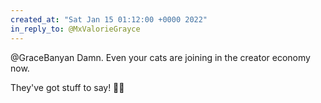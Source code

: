 ```yaml
---
created_at: "Sat Jan 15 01:12:00 +0000 2022"
in_reply_to: @MxValorieGrayce
---
```


@GraceBanyan Damn. Even your cats are joining in the creator economy now. 

They've got stuff to say! 🤣🤣